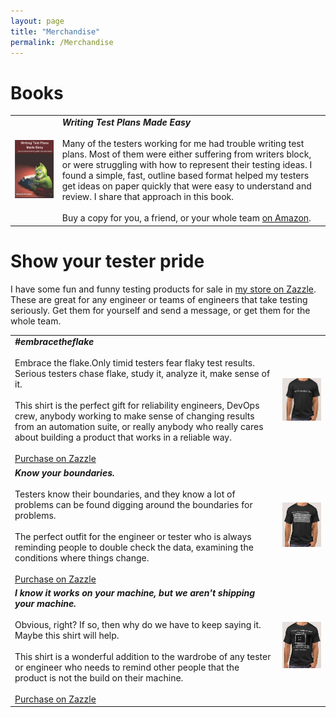 ```yaml
---
layout: page
title: "Merchandise"
permalink: /Merchandise
---
```


Books
==========

<table>
  <tr>
    <td>
      <a href="https://www.amazon.com/Writing-Test-Plans-Made-Easy/dp/1478333693"><img src="/assets/writingtestplanscover.jpg" width="400"></a>
    </td>
    <td>
      <b><i>Writing Test Plans Made Easy</i></b><br><br>
      Many of the testers working for me had trouble writing test plans. Most of them were either suffering from writers
block, or were struggling with how to represent their testing ideas. I found a simple, fast, outline based
format helped my testers get ideas on paper quickly that were easy to understand and review. I share that approach in this book.<br><br>
      Buy a copy for you, a friend, or  your whole team <a href="https://www.amazon.com/Writing-Test-Plans-Made-Easy/dp/1478333693">on Amazon</a>.
    </td>
  </tr>
</table>






Show your tester pride
================================================
I have some fun and funny testing products for sale in <a href="https://www.zazzle.com/store/wayneroseberry">
my store on Zazzle</a>. These are great for any engineer or teams of engineers that take testing seriously. Get
them for yourself and send a message, or get them for the whole team.

<table>
  <tr>
    <td>
      <b><i>#embracetheflake</i></b><br><br>
      Embrace the flake.Only timid testers fear flaky test results. Serious testers chase flake, study it, analyze it, make sense of it.<br><br>
      This shirt is the perfect gift for reliability engineers, DevOps crew, anybody working to make sense of changing results from
      an automation suite, or really anybody who really cares about building a product that works in a reliable way.<br><br>
      <a href="https://www.zazzle.com/embrace_the_flake_t_shirt-256817871863964705">Purchase on Zazzle</a>
    </td>
    <td>
      <a href="https://www.zazzle.com/embrace_the_flake_t_shirt-256817871863964705"><img src="/assets/merch_embracetheflake.png" width="300"></a>
    </td>
  </tr>
  <tr>
    <td>
      <b><i>Know your boundaries.</i></b><br><br>
      Testers know their boundaries, and they know a lot of problems can be found digging around the boundaries for problems.<br><br>
      The perfect outfit for the engineer or tester who is always reminding people to double check the data,
      examining the conditions where things change.<br><br>
      <a href="https://www.zazzle.com/know_your_boundaries_t_shirt-256668493974753771">Purchase on Zazzle</a>
    </td>
    <td>
      <a href="https://www.zazzle.com/know_your_boundaries_t_shirt-256668493974753771"><img src="/assets/merch_knowyourboundaries.png" width="300"></a>
    </td>
  </tr>
  <tr>
    <td>
      <b><i>I know it works on your machine, but we aren't shipping your machine.</i></b><br><br>
      Obvious, right? If so, then why do we have to
      keep saying it. Maybe this shirt will help.<br><br>
      This shirt is a wonderful addition to the wardrobe of any tester or engineer 
      who needs to remind other people that the product is not the build on their machine.<br><br>
      <a href="https://www.zazzle.com/i_know_it_works_on_your_machine_t_shirt-256537685183083306">Purchase on Zazzle</a>
    </td>
    <td>
      <a href="https://www.zazzle.com/i_know_it_works_on_your_machine_t_shirt-256537685183083306"><img src="/assets/merch_worksonyourmachine.png" width="300"></a>
    </td>
  </tr>  
</table>
  





